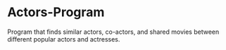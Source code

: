 # Actors-Program
Program that finds similar actors, co-actors, and shared movies between different popular actors and actresses.

